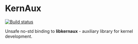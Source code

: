 KernAux
=======

[![Build status](https://github.com/tailix/libkernaux/actions/workflows/rust.yml/badge.svg)](https://github.com/tailix/libkernaux/actions/workflows/rust.yml)

Unsafe no-std binding to **libkernaux** - auxiliary library for kernel
development.
